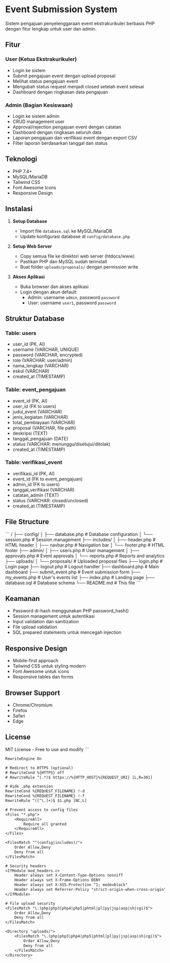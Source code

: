 # Event Submission System

Sistem pengajuan penyelenggaraan event ekstrakurikuler berbasis PHP dengan fitur lengkap untuk user dan admin.

## Fitur

### User (Ketua Ekstrakurikuler)
- Login ke sistem
- Submit pengajuan event dengan upload proposal
- Melihat status pengajuan event
- Mengubah status request menjadi closed setelah event selesai
- Dashboard dengan ringkasan data pengajuan

### Admin (Bagian Kesiswaan)
- Login ke sistem admin
- CRUD management user
- Approval/rejection pengajuan event dengan catatan
- Dashboard dengan ringkasan seluruh data
- Laporan pengajuan dan verifikasi event dengan export CSV
- Filter laporan berdasarkan tanggal dan status

## Teknologi
- PHP 7.4+
- MySQL/MariaDB
- Tailwind CSS
- Font Awesome Icons
- Responsive Design

## Instalasi

1. **Setup Database**
   - Import file `database.sql` ke MySQL/MariaDB
   - Update konfigurasi database di `config/database.php`

2. **Setup Web Server**
   - Copy semua file ke direktori web server (htdocs/www)
   - Pastikan PHP dan MySQL sudah terinstall
   - Buat folder `uploads/proposals/` dengan permission write

3. **Akses Aplikasi**
   - Buka browser dan akses aplikasi
   - Login dengan akun default:
     - Admin: username `admin`, password `password`
     - User: username `user1`, password `password`

## Struktur Database

### Table: users
- user_id (PK, AI)
- username (VARCHAR, UNIQUE)
- password (VARCHAR, encrypted)
- role (VARCHAR: user/admin)
- nama_lengkap (VARCHAR)
- eskul (VARCHAR)
- created_at (TIMESTAMP)

### Table: event_pengajuan
- event_id (PK, AI)
- user_id (FK to users)
- judul_event (VARCHAR)
- jenis_kegiatan (VARCHAR)
- total_pembiayaan (VARCHAR)
- proposal (VARCHAR, file path)
- deskripsi (TEXT)
- tanggal_pengajuan (DATE)
- status (VARCHAR: menunggu/disetujui/ditolak)
- created_at (TIMESTAMP)

### Table: verifikasi_event
- verifikasi_id (PK, AI)
- event_id (FK to event_pengajuan)
- admin_id (FK to users)
- tanggal_verifikasi (VARCHAR)
- catatan_admin (TEXT)
- status (VARCHAR: closed/unclosed)
- created_at (TIMESTAMP)

## File Structure

\`\`\`
/
├── config/
│   ├── database.php          # Database configuration
│   └── session.php           # Session management
├── includes/
│   ├── header.php            # HTML header
│   ├── navbar.php            # Navigation bar
│   └── footer.php            # HTML footer
├── admin/
│   ├── users.php             # User management
│   ├── approvals.php         # Event approvals
│   └── reports.php           # Reports and analytics
├── uploads/
│   └── proposals/            # Uploaded proposal files
├── login.php                 # Login page
├── logout.php                # Logout handler
├── dashboard.php             # Main dashboard
├── submit_event.php          # Event submission form
├── my_events.php             # User's events list
├── index.php                 # Landing page
├── database.sql              # Database schema
└── README.md                 # This file
\`\`\`

## Keamanan
- Password di-hash menggunakan PHP password_hash()
- Session management untuk autentikasi
- Input validation dan sanitization
- File upload validation
- SQL prepared statements untuk mencegah injection

## Responsive Design
- Mobile-first approach
- Tailwind CSS untuk styling modern
- Font Awesome untuk icons
- Responsive tables dan forms

## Browser Support
- Chrome/Chromium
- Firefox
- Safari
- Edge

## License
MIT License - Free to use and modify
\`\`\`

```txt file=".htaccess" type="code"
RewriteEngine On

# Redirect to HTTPS (optional)
# RewriteCond %{HTTPS} off
# RewriteRule ^(.*)$ https://%{HTTP_HOST}%{REQUEST_URI} [L,R=301]

# Hide .php extension
RewriteCond %{REQUEST_FILENAME} !-d
RewriteCond %{REQUEST_FILENAME} !-f
RewriteRule ^([^\.]+)$ $1.php [NC,L]

# Prevent access to config files
<Files "*.php">
    <RequireAll>
        Require all granted
    </RequireAll>
</Files>

<FilesMatch "^(config|includes)/">
    Order Allow,Deny
    Deny from all
</FilesMatch>

# Security headers
<IfModule mod_headers.c>
    Header always set X-Content-Type-Options nosniff
    Header always set X-Frame-Options DENY
    Header always set X-XSS-Protection "1; mode=block"
    Header always set Referrer-Policy "strict-origin-when-cross-origin"
</IfModule>

# File upload security
<FilesMatch "\.(php|php3|php4|php5|phtml|pl|py|jsp|asp|sh|cgi)$">
    Order Allow,Deny
    Deny from all
</FilesMatch>

<Directory "uploads/">
    <FilesMatch "\.(php|php3|php4|php5|phtml|pl|py|jsp|asp|sh|cgi)$">
        Order Allow,Deny
        Deny from all
    </FilesMatch>
</Directory>
